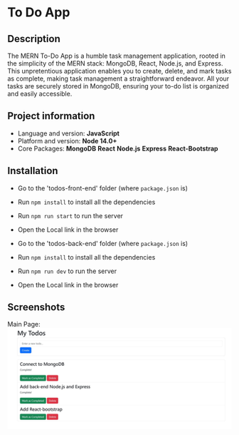 # To Do App

## Description

The MERN To-Do App is a humble task management application, rooted in the simplicity of the MERN stack: MongoDB, React, Node.js, and Express. This unpretentious application enables you to create, delete, and mark tasks as complete, making task management a straightforward endeavor. All your tasks are securely stored in MongoDB, ensuring your to-do list is organized and easily accessible.

## Project information

- Language and version: **JavaScript**
- Platform and version: **Node 14.0+**
- Core Packages: **MongoDB** **React** **Node.js** **Express** **React-Bootstrap**

## Installation

- Go to the 'todos-front-end' folder (where `package.json` is)
- Run `npm install` to install all the dependencies
- Run `npm run start` to run the server
- Open the Local link in the browser

- Go to the 'todos-back-end' folder (where `package.json` is)
- Run `npm install` to install all the dependencies
- Run `npm run dev` to run the server
- Open the Local link in the browser

## Screenshots

Main Page:
![Main Page](public/main.JPG)
